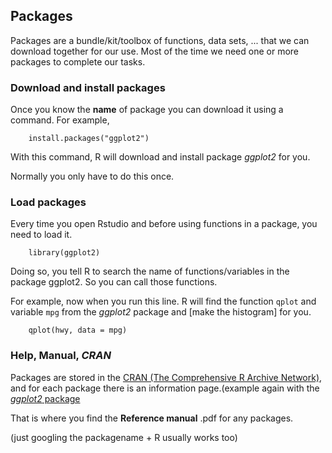 ## Packages
Packages are a bundle/kit/toolbox of functions, data sets, ... that we can download together for our use. Most of the time we need one or more packages to complete our tasks.

### Download and install packages
Once you know the **name** of package you can download it using a command. For example,

        install.packages("ggplot2")		

With this command, R will download and install package _ggplot2_ for you.

Normally you only have to do this once. 

### Load packages
 
Every time you open Rstudio and before using functions in a package, you need to load it. 

		library(ggplot2)

Doing so, you tell R to search the name of functions/variables in the package ggplot2. So you can call those functions.

For example, now when you run this line. R will find the function `qplot` and variable `mpg` from the _ggplot2_ package and [make the histogram] for you.

		qplot(hwy, data = mpg)

### Help, Manual, _CRAN_
Packages are stored in the [CRAN (The Comprehensive R Archive Network)](https://cran.r-project.org/index.html), and for each package there is an information page.(example again with the [_ggplot2_ package](https://cran.r-project.org/web/packages/ggplot2/index.html)

That is where you find the **Reference manual** .pdf for any packages.

(just googling the packagename + R usually works too)